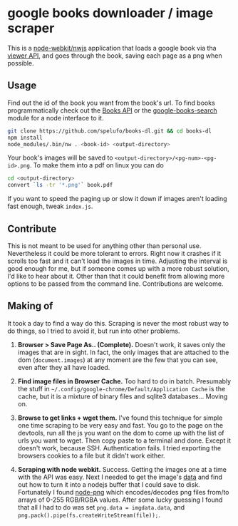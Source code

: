 # google books downloader / image scraper

This is a [node-webkit/nwjs](https://github.com/nwjs/nw.js/) application
that loads a google book via tha [viewer API](https://developers.google.com/books/docs/viewer/developers_guide),
and goes through the book, saving each page as a png when possible.

## Usage

Find out the id of the book you want from the book's url. To find books programmatically check out
the [Books API](https://developers.google.com/books/docs/v1/getting_started) or the [google-books-search](https://github.com/smilledge/node-google-books-search/) module
for a node interface to it.

```bash
git clone https://github.com/spelufo/books-dl.git && cd books-dl
npm install
node_modules/.bin/nw . <book-id> <output-directory>
```

Your book's images will be saved to `<output-directory>/<pg-num>-<pg-id>.png`.
To make them into a pdf on linux you can do

```bash
cd <output-directory>
convert `ls -tr '*.png'` book.pdf
```

If you want to speed the paging up or slow it down if images aren't loading
fast enough, tweak `index.js`.

## Contribute

This is not meant to be used for anything other than personal use. Nevertheless it could be more tolerant to errors.
Right now it crashes if it scrolls too fast and it can't load the images in time. Adjusting the interval is good
enough for me, but if someone comes up with a more robust solution, I'd like to hear about it.
Other than that it could benefit from allowing more options to be passed from the command line.
Contributions are welcome.

## Making of

It took a day to find a way do this. Scraping is never the most robust
way to do things, so I tried to avoid it, but run into other problems.

1. **Browser > Save Page As.. (Complete).** Doesn't work,
it saves only the images that are in sight. In fact, the only images that
are attached to the dom (`document.images`) at any moment are the few that
you can see, even after they all have loaded.

2. **Find image files in Browser Cache.** Too hard to do in batch. Presumably the stuff
in `~/.config/google-chrome/Default/Application Cache` is the cache, but it is a
mixture of binary files and sqlite3 databases... Moving on.

3. **Browse to get links + wget them.** I've found this technique for simple one time
scraping to be very easy and fast. You go to the page on the devtools, run all the js you
want on the dom to come up with the list of urls you want to wget. Then copy paste to a terminal and done.
Except it doesn't work, because SSH. Authentication fails. I tried exporting the browsers cookies to a file
but it didn't work either.

4. **Scraping with node webkit.** Success. Getting the images one at a time with the API
was easy. Next I needed to get the image's [data](https://developer.mozilla.org/en/docs/Web/API/ImageData)
and find out how to turn it into a nodejs buffer that I could save to disk.
Fortunately I found [node-png](https://github.com/leogiese/node-png) which encodes/decodes
png files from/to arrays of 0-255 RGB/RGBA values. After some lucky guessing I
found that all I had to do was set `png.data = imgdata.data`, and `png.pack().pipe(fs.createWriteStream(file));`.


